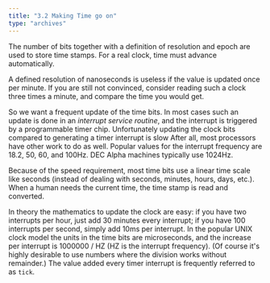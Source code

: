 ```yaml
---
title: "3.2 Making Time go on"
type: "archives"
--- 
```


The number of bits together with a definition of resolution and epoch are used to store time stamps. For a real clock, time must advance automatically.

A defined resolution of nanoseconds is useless if the value is updated once per minute. If you are still not convinced, consider reading such a clock three times a minute, and compare the time you would get.

So we want a frequent update of the time bits. In most cases such an update is done in an _interrupt service routine_, and the interrupt is triggered by a programmable timer chip. Unfortunately updating the clock bits compared to generating a timer interrupt is slow After all, most processors have other work to do as well. Popular values for the interrupt frequency are 18.2, 50, 60, and 100Hz. DEC Alpha machines typically use 1024Hz.

Because of the speed requirement, most time bits use a linear time scale like seconds (instead of dealing with seconds, minutes, hours, days, etc.). When a human needs the current time, the time stamp is read and converted.

In theory the mathematics to update the clock are easy: if you have two interrupts per hour, just add 30 minutes every interrupt; if you have 100 interrupts per second, simply add 10ms per interrupt. In the popular UNIX clock model the units in the time bits are microseconds, and the increase per interrupt is 1000000 / HZ (HZ is the interrupt frequency). (Of course it's highly desirable to use numbers where the division works without remainder.) The value added every timer interrupt is frequently referred to as `tick`.

